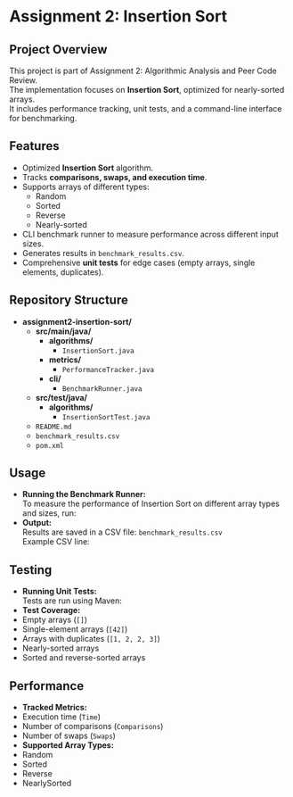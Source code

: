 # Assignment 2: Insertion Sort 

## Project Overview
This project is part of Assignment 2: Algorithmic Analysis and Peer Code Review.  
The implementation focuses on **Insertion Sort**, optimized for nearly-sorted arrays.  
It includes performance tracking, unit tests, and a command-line interface for benchmarking.

## Features
- Optimized **Insertion Sort** algorithm.
- Tracks **comparisons, swaps, and execution time**.
- Supports arrays of different types:
  - Random
  - Sorted
  - Reverse
  - Nearly-sorted
- CLI benchmark runner to measure performance across different input sizes.
- Generates results in `benchmark_results.csv`.
- Comprehensive **unit tests** for edge cases (empty arrays, single elements, duplicates).

## Repository Structure
- **assignment2-insertion-sort/**
  - **src/main/java/**
    - **algorithms/**  
      - `InsertionSort.java`
    - **metrics/**  
      - `PerformanceTracker.java`
    - **cli/**  
      - `BenchmarkRunner.java`
  - **src/test/java/**
    - **algorithms/**  
      - `InsertionSortTest.java`
  - `README.md`
  - `benchmark_results.csv`
  - `pom.xml`

## Usage
- **Running the Benchmark Runner:**  
  To measure the performance of Insertion Sort on different array types and sizes, run:  
- **Output:**  
Results are saved in a CSV file: `benchmark_results.csv`  
Example CSV line:  


## Testing
- **Running Unit Tests:**  
Tests are run using Maven:
- **Test Coverage:**
- Empty arrays (`[]`)
- Single-element arrays (`[42]`)
- Arrays with duplicates (`[1, 2, 2, 3]`)
- Nearly-sorted arrays
- Sorted and reverse-sorted arrays

## Performance
- **Tracked Metrics:**
- Execution time (`Time`)
- Number of comparisons (`Comparisons`)
- Number of swaps (`Swaps`)
- **Supported Array Types:**
- Random
- Sorted
- Reverse
- NearlySorted
